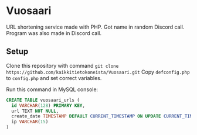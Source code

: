# Vuosaari
URL shortening service made with PHP. Got name in random Discord call. Program
was also made in Discord call.

## Setup

Clone this repository with command `git clone
https://github.com/kaikkitietokoneista/Vuosaari.git` Copy `defconfig.php` to
`config.php` and set correct variables.

Run this command in MySQL console:

```sql
CREATE TABLE vuosaari_urls (
  id VARCHAR(128) PRIMARY KEY,
  url TEXT NOT NULL,
  create_date TIMESTAMP DEFAULT CURRENT_TIMESTAMP ON UPDATE CURRENT_TIMESTAMP,
  ip VARCHAR(15)
)
```
